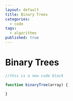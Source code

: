 ```yaml
---
layout: default
title: Binary Trees
categories:
  - code
tags:
  - algorithms
published: true
---
```


Binary Trees
============

```javascript
//this is a new code block

function binaryTree(array) {

}
```
